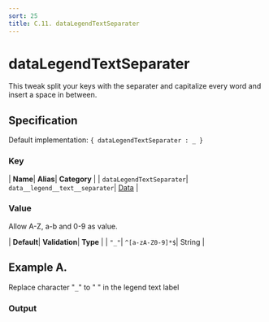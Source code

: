 ```yaml
---
sort: 25
title: C.11. dataLegendTextSeparater
---
```

# dataLegendTextSeparater

This tweak split your keys with the separater and capitalize every word and insert a space in between.


## Specification

Default implementation: ```{ dataLegendTextSeparater : _ }```

### Key

| **Name**| **Alias**| **Category** |
| ```dataLegendTextSeparater```| ```data__legend__text__separater```| [Data](../options/#data) |

### Value

Allow A-Z, a-b and 0-9 as value.

| **Default**| **Validation**| **Type** |
| ```"_"```| ```^[a-zA-Z0-9]*$```| String |



## Example A.

Replace character "```_```" to " " in the legend text label

### Output

  <div id="a">
      <script> 
          d3.statosio( 
    file, 
    "name", 
    [ "mobile",  "desktop" ], 
    { "showLegend" : true, "dataLegendTextSeparater" : "_", "view__dom_id" : "a" }
)

      </script>
  </div>

Open output in a [blank window](../sources/dataLegendTextSeparater--example-a.html){:target="_self"}. 
Download examples [as zip](../sources/dataLegendTextSeparater.zip){:target="_blank"}. 

### Parameters

This dataset shows the mobile **and** desktop google pagerank performance score for a certain website.

| | **Value** | **Type** |
|------:|:------|:------|
| **Source** | ["../data/performance.json"](../data/performance.json) | String |
| **X** | ```"name"``` | String |
| **Y** | ```[ "mobile",  "desktop" ]``` | Array |
| **Options** | ```{ "showLegend" : true, "dataLegendTextSeparater" : "_" }``` | Object |


### Source Code

* Invoke Function

```javascript
d3.statosio( 
    file, 
    "name", 
    [ "mobile",  "desktop" ], 
    { "showLegend" : true, "dataLegendTextSeparater" : "_" }
)
```

* HTML Implementation

```html
<!DOCTYPE html>
<head>
    <title>d3.statosio - dataLegendTextSeparater</title>
    <meta content="text/html;charset=utf-8" http-equiv="Content-Type">
    <meta content="utf-8" http-equiv="encoding">
    <script src="https://cdnjs.cloudflare.com/ajax/libs/d3/6.2.0/d3.js"></script>
    <script src="https://cdnjs.cloudflare.com/ajax/libs/statosio/0.9/statosio.js"></script>
</head>
<body>
    <script>
        d3.json( "../data/performance.json" )
            .then( ( file ) => {
                d3.statosio( 
                    file, 
                    "name", 
                    [ "mobile",  "desktop" ], 
                    { "showLegend" : true, "dataLegendTextSeparater" : "_" }
                )
            } )
    </script>
</body>
```
